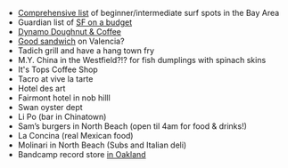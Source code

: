 - [Comprehensive list](https://www.reddit.com/r/BeginnerSurfers/comments/ln9d9z/best_beginner_spotsseason_in_bay_area/) of beginner/intermediate surf spots in the Bay Area
- Guardian list of [SF on a budget](http://www.theguardian.com/travel/2016/may/12/san-francisco-budget-affordable-food-hotel-spa-readers?utm_content=buffer4dec1&utm_medium=social&utm_source=twitter.com&utm_campaign=buffer)
- [Dynamo Doughnut & Coffee](http://www.sfbdoughnuttour.com/#/san-fransisco-caa/)
- [Good sandwich](https://twitter.com/mschoening/status/924377846704873472) on Valencia?
- Tadich grill and have a hang town fry
- M.Y. China in the Westfield?!? for fish dumplings with spinach skins
- It's Tops Coffee Shop
- Tacro at vive la tarte
- Hotel des art
- Fairmont hotel in nob hilll
- Swan oyster dept
- Li Po (bar in Chinatown)
- Sam’s burgers in North Beach (open til 4am for food & drinks!)
- La Concina (real Mexican food)
- Molinari in North Beach (Subs and Italian deli)
- Bandcamp record store [in Oakland](https://daily.bandcamp.com/2019/01/17/bandcamp-oakland-record-store-opening-in-february/)
